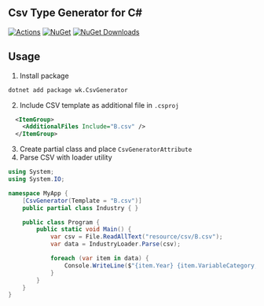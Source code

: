 ## Csv Type Generator for C# #

[![Actions](https://github.com/wk-j/csv-generator/workflows/NuGet/badge.svg)](https://github.com/wk-j/csv-generator/actions)
[![NuGet](https://img.shields.io/nuget/v/wk.CsvGenerator.svg)](https://www.nuget.org/packages/wk.CsvGenerator)
[![NuGet Downloads](https://img.shields.io/nuget/dt/wk.CsvGenerator.svg)](https://www.nuget.org/packages/wk.CsvGenerator)

## Usage

1. Install package

```bash
dotnet add package wk.CsvGenerator
```

2. Include CSV template as additional file in `.csproj`

```xml
  <ItemGroup>
    <AdditionalFiles Include="B.csv" />
  </ItemGroup>
```

3. Create partial class and place `CsvGeneratorAttribute`
4. Parse CSV with loader utility

```csharp
using System;
using System.IO;

namespace MyApp {
    [CsvGenerator(Template = "B.csv")]
    public partial class Industry { }

    public class Program {
        public static void Main() {
            var csv = File.ReadAllText("resource/csv/B.csv");
            var data = IndustryLoader.Parse(csv);

            foreach (var item in data) {
                Console.WriteLine($"{item.Year} {item.VariableCategory,50}");
            }
        }
    }
}
```
